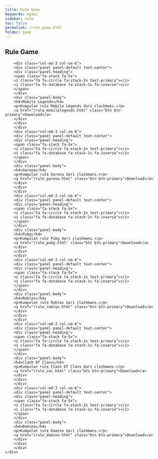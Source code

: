 ```yaml
---
title: Rule Game
keywords: mydoc
sidebar: rule
toc: false
permalink: /rule_game.html
folder: game
---
```

<div class="row">
        <div class="col-lg-12">
            <h2 class="page-header">Rule Game</h2>
        </div>

        <div class="col-md-3 col-sm-6">
        <div class="panel panel-default text-center">
        <div class="panel-heading">
        <span class="fa-stack fa-5x">
        <i class="fa fa-circle fa-stack-2x text-primary"></i>
        <i class="fa fa-database fa-stack-1x fa-inverse"></i>
        </span>
        </div>
        <div class="panel-body">
        <h4>Mobile Legends</h4>
        <p>Kumpulan rule Mobile Legends dari clashmwns.</p>
        <a href="/rule_mobilelegends.html" class="btn btn-primary">Download</a>
        </div>
        </div>
        </div>
        <div class="col-md-3 col-sm-6">
        <div class="panel panel-default text-center">
        <div class="panel-heading">
        <span class="fa-stack fa-5x">
        <i class="fa fa-circle fa-stack-2x text-primary"></i>
        <i class="fa fa-database fa-stack-1x fa-inverse"></i>
        </span>
        </div>
        <div class="panel-body">
        <h4>Garena</h4>
        <p>Kumpulan rule Garena dari clashmwns.</p>
        <a href="/rule_garena.html" class="btn btn-primary">Download</a>
        </div>
        </div>
        </div>
        <div class="col-md-3 col-sm-6">
        <div class="panel panel-default text-center">
        <div class="panel-heading">
        <span class="fa-stack fa-5x">
        <i class="fa fa-circle fa-stack-2x text-primary"></i>
        <i class="fa fa-database fa-stack-1x fa-inverse"></i>
        </span>
        </div>
        <div class="panel-body">
        <h4>Pubg</h4>
        <p>Kumpulan rule Pubg dari clashmwns.</p>
        <a href="/rule_pubg.html" class="btn btn-primary">Download</a>
        </div>
        </div>
        </div>
        <div class="col-md-3 col-sm-6">
        <div class="panel panel-default text-center">
        <div class="panel-heading">
        <span class="fa-stack fa-5x">
        <i class="fa fa-circle fa-stack-2x text-primary"></i>
        <i class="fa fa-database fa-stack-1x fa-inverse"></i>
        </span>
        </div>
        <div class="panel-body">
        <h4>Roblox</h4>
        <p>Kumpulan rule Roblox dari clashmwns.</p>
        <a href="/rule_roblox.html" class="btn btn-primary">Download</a>
        </div>
        </div>
        </div>
        <div class="col-md-3 col-sm-6">
        <div class="panel panel-default text-center">
        <div class="panel-heading">
        <span class="fa-stack fa-5x">
        <i class="fa fa-circle fa-stack-2x text-primary"></i>
        <i class="fa fa-database fa-stack-1x fa-inverse"></i>
        </span>
        </div>
        <div class="panel-body">
        <h4>Clash Of Clans</h4>
        <p>Kumpulan rule Clash Of Clans dari clashmwns.</p>
        <a href="/rule_coc.html" class="btn btn-primary">Download</a>
        </div>
        </div>
        </div>
        <div class="col-md-3 col-sm-6">
        <div class="panel panel-default text-center">
        <div class="panel-heading">
        <span class="fa-stack fa-5x">
        <i class="fa fa-circle fa-stack-2x text-primary"></i>
        <i class="fa fa-database fa-stack-1x fa-inverse"></i>
        </span>
        </div>
        <div class="panel-body">
        <h4>Domino</h4>
        <p>Kumpulan rule Domino dari clashmwns.</p>
        <a href="/rule_domino.html" class="btn btn-primary">Download</a>
        </div>
        </div>
        </div>
    </div>
